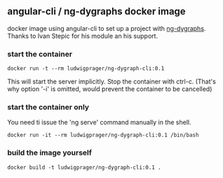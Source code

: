 ## angular-cli / ng-dygraphs docker image
docker image using angular-cli to set up a project with [ng-dygraphs](https://www.npmjs.com/package/ng-dygraphs).
Thanks to Ivan Stepic for his module an his support.

### start the container

```
docker run -t --rm ludwigprager/ng-dygraph-cli:0.1
```

This will start the server implicitly.
Stop the container with ctrl-c. (That's why option '-i' is omitted, would prevent the container to be cancelled)

### start the container only
You need ti issue the 'ng serve' command manually in the shell.

```
docker run -it --rm ludwigprager/ng-dygraph-cli:0.1 /bin/bash
```

### build the image yourself

```
docker build -t ludwigprager/ng-dygraph-cli:0.1 .
```
